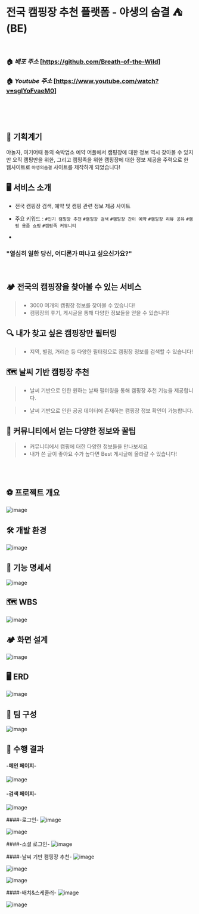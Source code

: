 
</br>

# **전국 캠핑장 추천 플랫폼 - **야생의 숨결** ⛺️ (BE)**

<br>

### **🏠 _배포 주소_** [https://github.com/Breath-of-the-Wild]
### **🏠 _Youtube 주소_** [https://www.youtube.com/watch?v=sgIYoFvaeM0]
<br>
<br>
<br>

## 🚀 기획계기

야놀자, 여기어때 등의 숙박업소 예약 어플에서 캠핑장에 대한 정보 역시 찾아볼 수 있지만 오직 캠핑만을 위한, 그리고 캠핑족을 위한 
캠핑장에 대한 정보 제공을 주력으로 한 웹사이트로 `야생의숨결` 사이트를 제작하게 되었습니다!

## 🖥️ 서비스 소개

- 전국 캠핑장 검색, 예약 및 캠핑 관련 정보 제공 사이트
- 주요 키워드 : `#인기 캠핑장 추천` `#캠핑장 검색` `#캠핑장 간이 예약` `#캠핑장 리뷰 공유` `#캠핑 용품 쇼핑` `#캠핑족 커뮤니티`

- 
### "열심히 일한 당신, 어디론가 떠나고 싶으신가요?"

</br>

## 🏕 전국의 캠핑장을 찾아볼 수 있는 서비스

> - 3000 여개의 캠핑장 정보를 찾아볼 수 있습니다!
> - 캠핑장의 후기, 게시글을 통해 다양한 정보들을 얻을 수 있습니다!

## 🔍 내가 찾고 싶은 캠핑장만 필터링

> - 지역, 별점, 거리순 등 다양한 필터링으로 캠핑장 정보를 검색할 수 있습니다!

## 🗺 날씨 기반 캠핑장 추천

> - 날씨 기반으로 인한 원하는 날짜 필터링을 통해 캠핑장 추천 기능을 제공합니다.

> - 날씨 기반으로 인한 공공 데이터에 존재하는 캠핑장 정보 확인이 가능합니다.


## 👬 커뮤니티에서 얻는 다양한 정보와 꿀팁

> - 커뮤니티에서 캠핑에 대한 다양한 정보들을 만나보세요
> - 내가 쓴 글이 좋아요 수가 높다면 Best 게시글에 올라갈 수 있습니다!

</br>

</br>

## **⚽ 프로젝트 개요**

![image](https://github.com/Breath-of-the-Wild/Breath-of-the-Wild_be/assets/78581994/3bc2336f-c2f1-4c0b-909a-b8f9646a0171)

## **🛠️ 개발 환경**
![image](https://github.com/Breath-of-the-Wild/Breath-of-the-Wild_be/assets/78581994/15663f9f-53cf-4ee0-a9a4-29b9a3a439ef)

## **👬 기능 명세서**
![image](https://github.com/Breath-of-the-Wild/Breath-of-the-Wild_be/assets/78581994/29534387-46b4-462e-b29c-019ea0010493)

## **🗺 WBS**
![image](https://github.com/Breath-of-the-Wild/Breath-of-the-Wild_be/assets/78581994/4431f74a-7c3c-4c92-8fa9-d97fd0b632b5)

## **🏕 화면 설계**
![image](https://github.com/Breath-of-the-Wild/Breath-of-the-Wild_be/assets/78581994/b1a60c32-8281-4c55-be09-c05f6a8fe8d7)

## **🖥️ ERD**
![image](https://github.com/Breath-of-the-Wild/Breath-of-the-Wild_be/assets/78581994/702b79db-d617-41dc-a7b5-d10baa9c5f7e)
 
## 👥 팀 구성
![image](https://github.com/Breath-of-the-Wild/Breath-of-the-Wild_be/assets/78581994/81801f35-21c0-491f-8244-cfd128d9761f)


## **🚀 수행 결과**

#### -메인 페이지-
![image](https://github.com/Breath-of-the-Wild/Breath-of-the-Wild_be/assets/78581994/d12d9229-b79f-4074-aa65-22ef1cf1bc34)

#### -검색 페이지-
![image](https://github.com/Breath-of-the-Wild/Breath-of-the-Wild_be/assets/78581994/fe3abdd6-b7ab-4e03-aac8-371067a063ec)

####-로그인-
![image](https://github.com/Breath-of-the-Wild/Breath-of-the-Wild_be/assets/78581994/bdc9a80b-ea62-4a8b-a7d1-486989427430)

![image](https://github.com/Breath-of-the-Wild/Breath-of-the-Wild_be/assets/78581994/85cda588-f528-4f40-8de2-874808fa8660)



####-소셜 로그인-
![image](https://github.com/Breath-of-the-Wild/Breath-of-the-Wild_be/assets/78581994/871bafca-fd62-4274-b092-93f7ffb451ae)


####-날씨 기반 캠핑장 추천-
![image](https://github.com/Breath-of-the-Wild/Breath-of-the-Wild_be/assets/78581994/73c121b9-33e7-40c8-ad61-6b26002aee7f)

![image](https://github.com/Breath-of-the-Wild/Breath-of-the-Wild_be/assets/78581994/127b4c8e-6eb6-42c9-9ef7-33d48645f969)

![image](https://github.com/Breath-of-the-Wild/Breath-of-the-Wild_be/assets/78581994/d2bdd33d-8c71-44ae-a1da-401a605f5a79)

####-배치&스케줄러-
![image](https://github.com/Breath-of-the-Wild/Breath-of-the-Wild_be/assets/78581994/5be3a32b-06d7-453b-b447-1c19efab1b82)


![image](https://github.com/Breath-of-the-Wild/Breath-of-the-Wild_be/assets/78581994/bc1464a1-54de-4e45-847e-c1d5880bb6d2)



